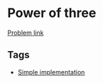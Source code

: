 # Power of three

[Problem link](https://leetcode.com/problems/power-of-three)

## Tags

* [Simple implementation](/README.md#Simple_implementation)
